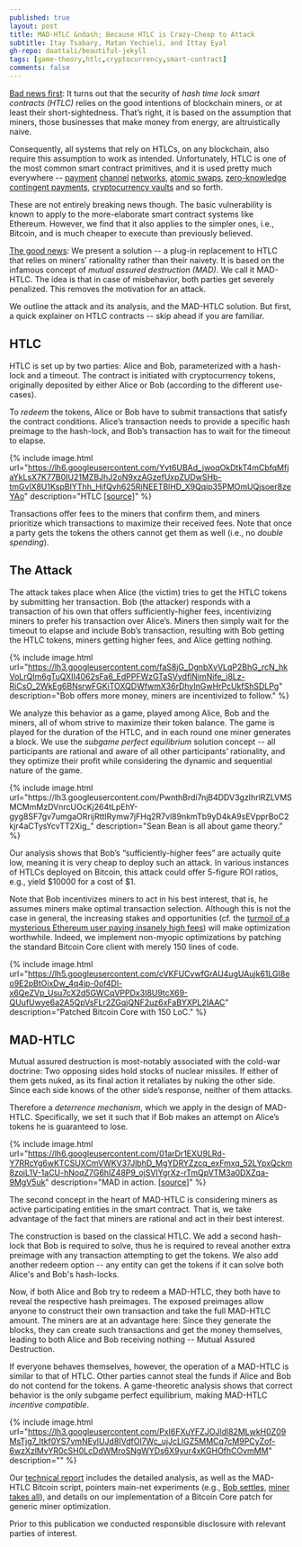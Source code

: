 ```yaml
---
published: true
layout: post
title: MAD-HTLC &ndash; Because HTLC is Crazy-Cheap to Attack
subtitle: Itay Tsabary, Matan Yechieli, and Ittay Eyal
gh-repo: daattali/beautiful-jekyll
tags: [game-theory,htlc,cryptocurrency,smart-contract] 
comments: false
---
```



<ins>Bad news first</ins>: It turns out that the security of _hash time lock smart contracts (HTLC)_ relies on the good intentions of blockchain miners, or at least their short-sightedness. That’s right, it is based on the assumption that miners, those businesses that make money from energy, are altruistically naive. 

Consequently, all systems that rely on HTLCs, on any blockchain, also require this assumption to work as intended. Unfortunately, HTLC is one of the most common smart contract primitives, and it is used pretty much everywhere -- [payment](https://blockstream.com/lightning/) [channel](https://lightning.engineering/) [networks](https://omg.network/), [atomic swaps](https://news.bitcoin.com/engineers-demonstrate-zcashbitcoin-atomic-swaps/), [zero-knowledge contingent payments](https://bitcoincore.org/en/2016/02/26/zero-knowledge-contingent-payments-announcement/), [cryptocurrency vaults](https://news.bitcoin.com/crypto-vaults-will-help-you-hodl/) and so forth.

These are not entirely breaking news though. The basic vulnerability is known to apply to the more-elaborate smart contract systems like Ethereum. However, we find that it also applies to the simpler ones, i.e., Bitcoin, and is much cheaper to execute than previously believed. 

<ins>The good news</ins>: We present a solution -- a plug-in replacement to HTLC that relies on miners’ rationality rather than their naivety. It is based on the infamous concept of _mutual assured destruction (MAD)_. We call it MAD-HTLC. The idea is that in case of misbehavior, both parties get severely penalized. This removes the motivation for an attack. 

We outline the attack and its analysis, and the MAD-HTLC solution. But first, a quick explainer on HTLC contracts -- skip ahead if you are familiar. 

## HTLC 
HTLC is set up by two parties: Alice and Bob, parameterized with a hash-lock and a timeout. The contract is initiated with cryptocurrency tokens, originally deposited by either Alice or Bob (according to the different use-cases).

To _redeem_ the tokens, Alice or Bob have to submit transactions that satisfy the contract conditions. Alice’s transaction needs to provide a specific hash preimage to the hash-lock, and Bob’s transaction has to wait for the timeout to elapse. 

{% include image.html url="https://lh6.googleusercontent.com/Yvt6UBAd_jwoqOkDtkT4mCbfqMfjaYkLsX7K77B0IU21MZBJhJ2oN9xzAGzefUxpZUDwSHb-tmGvlX8U1KspBIYThh_HifQvh625RjNEETBlHD_X9Qqip35PMOmUQjsoer8zeYAo" description="HTLC [<a href='https://btcmanager.com/an-introductory-guide-to-hashed-timelock-contracts/'>source</a>]" %}

Transactions offer fees to the miners that confirm them, and miners prioritize which transactions to maximize their received fees. Note that once a party gets the tokens the others cannot get them as well (i.e., no _double spending_). 

## The Attack 
The attack takes place when Alice (the victim) tries to get the HTLC tokens by submitting her transaction. Bob (the attacker) responds with a transaction of his own that offers sufficiently-higher fees, incentivizing miners to prefer his transaction over Alice’s. Miners then simply wait for the timeout to elapse and include Bob’s transaction, resulting with Bob getting the HTLC tokens, miners getting higher fees, and Alice getting nothing.

{% include image.html url="https://lh3.googleusercontent.com/faS8jG_DgnbXvVLqP2BhG_rcN_hkVoLrQIm6gTuQXII4062sFa6_EdPPFWzGTaSVydflNimNife_j8Lz-RiCsO_2WkEg6BNsrwFGKiTOXQDWfwmX36rDhyInGwHrPcUkfShSDLPg" description="Bob offers more money, miners are incentivized to follow." %}

We analyze this behavior as a game, played among Alice, Bob and the miners, all of whom strive to maximize their token balance. The game is played for the duration of the HTLC, and in each round one miner generates a block. We use the _subgame perfect equilibrium_ solution concept -- all participants are rational and aware of all other participants’ rationality, and they optimize their profit while considering the dynamic and sequential nature of the game. 

<p>
{% include image.html url="https://lh3.googleusercontent.com/PwnthBrdi7njB4DDV3gzIhrlRZLVMSMCMmMzDVnrcUOcKj264tLpEhY-gyg8SF7gv7umgaORrijRttIRymw7jFHq2R7vl89nkmTb9yD4kA9sEVpprBoC2kjr4aCTysYcvTT2Xig_" description="Sean Bean is all about game theory." %}
</p>

Our analysis shows that Bob’s “sufficiently-higher fees” are actually quite low, meaning it is very cheap to deploy such an attack. In various instances of HTLCs deployed on Bitcoin, this attack could offer 5-figure ROI ratios, e.g., yield $10000 for a cost of $1. 

Note that Bob incentivizes miners to act in his best interest, that is, he assumes miners make optimal transaction selection. 
Although this is not the case in general, the increasing stakes and opportunities (cf. the [turmoil of a mysterious Ethereum user paying insanely high fees](https://news.bitcoin.com/nightmare-come-true-user-pays-2-6-million-in-transaction-fees-to-send-134-of-ether/)) will make optimization worthwhile. 
Indeed, we implement non-myopic optimizations by patching the standard Bitcoin Core client with merely 150 lines of code. 

{% include image.html url="https://lh5.googleusercontent.com/cVKFUCvwfGrAU4ugUAujk61LGI8eo9E2pBtOixDw_4q4jp-0of4Dl-x6QeZVp_Usu7cX2d5GWCqVPPDx3I8U9tcX69-QUufUwye6a2A5QpVsFLr2ZGqjQNF2uz6xFaBYXPL2IAAC" description="Patched Bitcoin Core with 150 LoC." %}


## MAD-HTLC
Mutual assured destruction is most-notably associated with the cold-war doctrine: Two opposing sides hold stocks of nuclear missiles. If either of them gets nuked, as its final action it retaliates by nuking the other side. Since each side knows of the other side’s response, neither of them attacks.

Therefore a _deterrence mechanism_, which we apply in the design of MAD-HTLC. Specifically, we set it such that if Bob makes an attempt on Alice’s tokens he is guaranteed to lose.

{% include image.html url="https://lh6.googleusercontent.com/01arDr1EXU9LRd-Y7RRcYg6wKTCSUXCmVWKV37JlbhD_MgYDRYZzcq_exFmxq_52LYpxQckm8zoiL1V-1aCU-hNoqZ7G6hlZ48P9_ojSVIYgrXz-rTmQpVTM3a0DXZqa-9MgV5uk" description="MAD in action. [<a href='https://www.tremr.com/chris-barton/mutually-assured-destruction-the-cold-war-theory-keeping-india-and-pakistan-away-from-each-others-throats'>source</a>]" %}

The second concept in the heart of MAD-HTLC is considering miners as active participating entities in the smart contract. That is, we take advantage of the fact that miners are rational and act in their best interest. 

The construction is based on the classical HTLC. We add a second hash-lock that Bob is required to solve, thus he is required to reveal another extra preimage with any transaction attempting to get the tokens. We also add another redeem option -- any entity can get the tokens if it can solve both Alice's and Bob's hash-locks. 

Now, if both Alice and Bob try to redeem a MAD-HTLC, they both have to reveal the respective hash preimages. The exposed preimages allow anyone to construct their own transaction and take the full MAD-HTLC amount. The miners are at an advantage here: Since they generate the blocks, they can create such transactions and get the money themselves, leading to both Alice and Bob receiving nothing -- Mutual Assured Destruction. 

If everyone behaves themselves, however, the operation of a MAD-HTLC is similar to that of HTLC. Other parties cannot steal the funds if Alice and Bob do not contend for the tokens. 
A game-theoretic analysis shows that correct behavior is the only subgame perfect equilibrium, making MAD-HTLC _incentive compatible_. 

{% include image.html url="https://lh3.googleusercontent.com/PxI6FXuYFZJOJldl82MLwkH0Z09MsTjg7_Itkf0YS7vmNEylUJd8IVdfOl7Wc_ujJcLlGZ5MMCq7cM9PCyZof-6wzXzlMvYR0cSH0LcDdWMroSNgWYDs6X9yur4xKGHOfhCOvmMM" description="" %}

Our [technical report](arxiv) includes the detailed analysis, as well as the MAD-HTLC Bitcoin script, pointers main-net experiments (e.g., [Bob settles](link), [miner takes all](link)), and details on our implementation of a Bitcoin Core patch for generic miner optimization. 

Prior to this publication we conducted responsible disclosure with relevant parties of interest.
